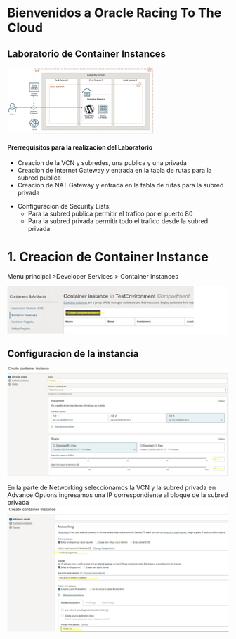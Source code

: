 # Bienvenidos a Oracle Racing To The Cloud
## Laboratorio de Container Instances
![](https://github.com/johncdoracle/RacingToCloud/blob/main/images/OCI_Container_instances.png)

#### Prerrequisitos para la realizacion del Laboratorio
* Creacion de la VCN y subredes, una publica y una privada
* Creacion de Internet Gateway y entrada en la tabla de rutas para la subred publica
* Creacion de NAT Gateway y entrada en la tabla de rutas para la subred privada
+ Configuracion de Security Lists:
  + Para la subred publica permitir el trafico por el puerto 80
  + Para la subred privada permitir todo el trafico desde la subred privada
  
# 1. Creacion de Container Instance

Menu principal >Developer Services > Container instances

![](https://github.com/johncdoracle/RacingToCloud/blob/main/images/create_container_instance.jpg)

## Configuracion de la instancia
![](https://github.com/johncdoracle/RacingToCloud/blob/main/images/create_container_instance1.jpg)

En la parte de Networking seleccionamos la VCN y la subred privada en Advance Options ingresamos una IP correspondiente al bloque de la subred privada
![](https://github.com/johncdoracle/RacingToCloud/blob/main/images/create_container_instance2.jpg)

